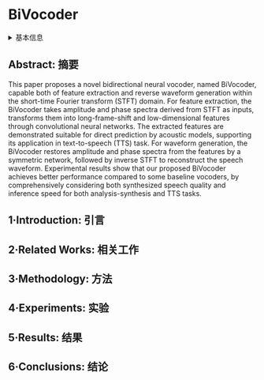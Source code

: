 # BiVocoder

<details>
<summary>基本信息</summary>

- 标题: "BiVocoder: A Bidirectional Neural Vocoder Integrating Feature Extraction and Waveform Generation"
- 作者:
  - 01 Hui-Peng Du,
  - 02 Ye-Xin Lu,
  - 03 Yang Ai,
  - 04 Zhen-Hua Ling
- 链接:
  - [ArXiv](https://arxiv.org/abs/2406.02162)
  - [Publication](https://doi.org/10.21437/Interspeech.2024-255)
  - [Github]()
  - [Demo](https://redmist328.github.io/BiVcoder_demo/)
- 文件:
  - [ArXiv](_PDF/2406.02162v1__BiVocoder__A_Bidirectional_Neural_Vocoder_Integrating_Feature_Extraction_and_Waveform_Generation.pdf)
  - [Publication](_PDF/2406.02162p0__BiVocoder__InterSpeech2024.pdf)

</details>

## Abstract: 摘要

This paper proposes a novel bidirectional neural vocoder, named BiVocoder, capable both of feature extraction and reverse waveform generation within the short-time Fourier transform (STFT) domain.
For feature extraction, the BiVocoder takes amplitude and phase spectra derived from STFT as inputs, transforms them into long-frame-shift and low-dimensional features through convolutional neural networks.
The extracted features are demonstrated suitable for direct prediction by acoustic models, supporting its application in text-to-speech (TTS) task.
For waveform generation, the BiVocoder restores amplitude and phase spectra from the features by a symmetric network, followed by inverse STFT to reconstruct the speech waveform.
Experimental results show that our proposed BiVocoder achieves better performance compared to some baseline vocoders, by comprehensively considering both synthesized speech quality and inference speed for both analysis-synthesis and TTS tasks.

## 1·Introduction: 引言

## 2·Related Works: 相关工作

## 3·Methodology: 方法

## 4·Experiments: 实验

## 5·Results: 结果

## 6·Conclusions: 结论